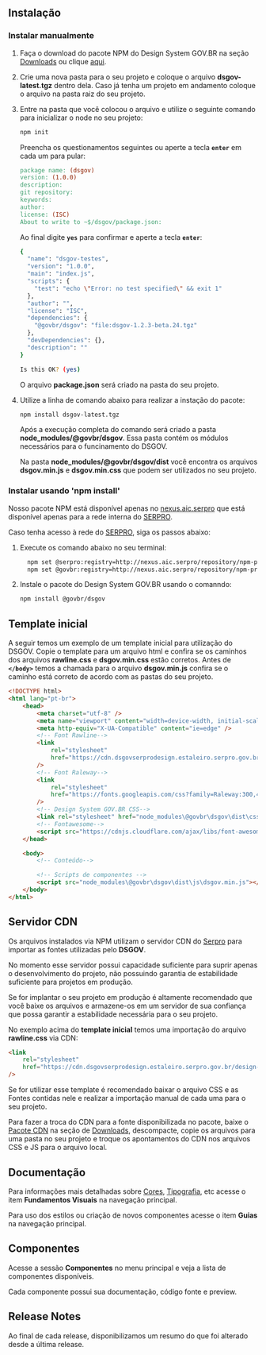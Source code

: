 ## Instalação

### Instalar manualmente

1. Faça o download do pacote NPM do Design System GOV.BR na seção [Downloads](/downloads) ou clique [aqui](/assets/design-system/assets/npm-package/dsgov-latest.tgz).
1. Crie uma nova pasta para o seu projeto e coloque o arquivo **dsgov-latest.tgz** dentro dela. Caso já tenha um projeto em andamento coloque o arquivo na pasta raiz do seu projeto.
1. Entre na pasta que você colocou o arquivo e utilize o seguinte comando para inicializar o node no seu projeto:

    ```bash
    npm init
    ```

    Preencha os questionamentos seguintes ou aperte a tecla **`enter`** em cada um para pular:

    ```makefile
    package name: (dsgov)
    version: (1.0.0)
    description:
    git repository:
    keywords:
    author:
    license: (ISC)
    About to write to ~$/dsgov/package.json:
    ```

    Ao final digite **`yes`** para confirmar e aperte a tecla **`enter`**:

    ```bash
    {
      "name": "dsgov-testes",
      "version": "1.0.0",
      "main": "index.js",
      "scripts": {
        "test": "echo \"Error: no test specified\" && exit 1"
      },
      "author": "",
      "license": "ISC",
      "dependencies": {
        "@govbr/dsgov": "file:dsgov-1.2.3-beta.24.tgz"
      },
      "devDependencies": {},
      "description": ""
    }

    Is this OK? (yes)
    ```

    O arquivo **package.json** será criado na pasta do seu projeto.

1. Utilize a linha de comando abaixo para realizar a instação do pacote:

    ```bash
    npm install dsgov-latest.tgz
    ```

    Após a execução completa do comando será criado a pasta **node_modules/@govbr/dsgov**. Essa pasta contém os módulos necessários para o funcinamento do DSGOV.

    Na pasta **node_modules/@govbr/dsgov/dist** você encontra os arquivos **dsgov.min.js** e **dsgov.min.css** que podem ser utilizados no seu projeto.

### Instalar usando 'npm install'

Nosso pacote NPM está disponível apenas no [nexus.aic.serpro](http://nexus.aic.serpro/) que está disponível apenas para a rede interna do [SERPRO](https://www.serpro.gov.br/).

Caso tenha acesso à rede do [SERPRO](https://www.serpro.gov.br/), siga os passos abaixo:

1. Execute os comando abaixo no seu terminal:

    ```bash
      npm set @serpro:registry=http://nexus.aic.serpro/repository/npm-private/
      npm set @govbr:registry=http://nexus.aic.serpro/repository/npm-private/
    ```

1. Instale o pacote do Design System GOV.BR usando o comanndo:

    ```bash
    npm install @govbr/dsgov
    ```

## Template inicial

A seguir temos um exemplo de um template inicial para utilização do DSGOV. Copie o template para um arquivo html e confira se os caminhos dos arquivos **rawline.css** e **dsgov.min.css** estão corretos. Antes de **`</body>`** temos a chamada para o arquivo **dsgov.min.js** confira se o caminho está correto de acordo com as pastas do seu projeto.

```html
<!DOCTYPE html>
<html lang="pt-br">
    <head>
        <meta charset="utf-8" />
        <meta name="viewport" content="width=device-width, initial-scale=1" />
        <meta http-equiv="X-UA-Compatible" content="ie=edge" />
        <!-- Font Rawline-->
        <link
            rel="stylesheet"
            href="https://cdn.dsgovserprodesign.estaleiro.serpro.gov.br/design-system/fonts/rawline/css/rawline.css"
        />
        <!-- Font Raleway-->
        <link
            rel="stylesheet"
            href="https://fonts.googleapis.com/css?family=Raleway:300,400,500,600,700,800,900&amp;display=swap"
        />
        <!-- Design System GOV.BR CSS-->
        <link rel="stylesheet" href="node_modules\@govbr\dsgov\dist\css\dsgov.min.css" />
        <!-- Fontawesome-->
        <script src="https://cdnjs.cloudflare.com/ajax/libs/font-awesome/5.11.2/js/all.min.js"></script>
    </head>

    <body>
        <!-- Conteúdo-->

        <!-- Scripts de componentes -->
        <script src="node_modules\@govbr\dsgov\dist\js\dsgov.min.js"></script>
    </body>
</html>
```

## Servidor CDN

Os arquivos instalados via NPM utilizam o servidor CDN do [Serpro](https://www.serpro.gov.br) para importar as fontes utilizadas pelo **DSGOV**.

No momento esse servidor possui capacidade suficiente para suprir apenas o desenvolvimento do projeto, não possuindo garantia de estabilidade suficiente para projetos em produção.

Se for implantar o seu projeto em produção é altamente recomendado que você baixe os arquivos e armazene-os em um servidor de sua confiança que possa garantir a estabilidade necessária para o seu projeto.

No exemplo acima do **template inicial** temos uma importação do arquivo **rawline.css** via CDN:

```html
<link
    rel="stylesheet"
    href="https://cdn.dsgovserprodesign.estaleiro.serpro.gov.br/design-system/fonts/rawline/css/rawline.css"
/>
```

Se for utilizar esse template é recomendado baixar o arquivo CSS e as Fontes contidas nele e realizar a importação manual de cada uma para o seu projeto.

Para fazer a troca do CDN para a fonte disponibilizada no pacote, baixe o [Pacote CDN](https://serprodrive.serpro.gov.br/s/dLZJm9soLLiPzzg) na seção de [Downloads](/downloads), descompacte, copie os arquivos para uma pasta no seu projeto e troque os apontamentos do CDN nos arquivos CSS e JS para o arquivo local.

## Documentação

Para informações mais detalhadas sobre [Cores](/ds/fundamentos-visuais/cores), [Tipografia](/ds/fundamentos-visuais/tipografia), etc acesse o item **Fundamentos Visuais** na navegação principal.

Para uso dos estilos ou criação de novos componentes acesse o item **Guias** na navegação principal.

## Componentes

Acesse a sessão **Componentes** no menu principal e veja a lista de componentes disponíveis.

Cada componente possui sua documentação, código fonte e preview.

## Release Notes

Ao final de cada release, disponibilizamos um resumo do que foi alterado desde a última release.
